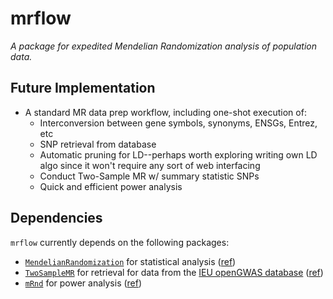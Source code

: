 # mrflow
*A package for expedited Mendelian Randomization analysis of population data.*

## Future Implementation
* A standard MR data prep workflow, including one-shot execution of:
	* Interconversion between gene symbols, synonyms, ENSGs, Entrez, etc
	* SNP retrieval from database
	* Automatic pruning for LD--perhaps worth exploring writing own LD algo since it won't require any sort of web interfacing
	* Conduct Two-Sample MR w/ summary statistic SNPs
	* Quick and efficient power analysis 

## Dependencies
`mrflow` currently depends on the following packages:
* [`MendelianRandomization`](https://cran.r-project.org/web/packages/MendelianRandomization/) for statistical analysis ([ref](https://doi.org/10.1093/ije/dyx034))
* [`TwoSampleMR`](https://github.com/MRCIEU/TwoSampleMR) for retrieval for data from the [IEU openGWAS database](https://gwas.mrcieu.ac.uk/) ([ref](https://doi.org/10.1101/2020.08.10.244293))
* [`mRnd`](https://github.com/kn3in/mRnd) for power analysis ([ref](https://doi.org/10.1093/ije/dyt179))